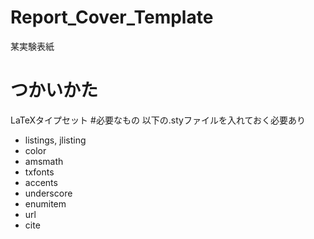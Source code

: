 # Report_Cover_Template
某実験表紙
# つかいかた
LaTeXタイプセット
#必要なもの
以下の.styファイルを入れておく必要あり

- listings, jlisting
- color
- amsmath
- txfonts
- accents
- underscore
- enumitem
- url
- cite
